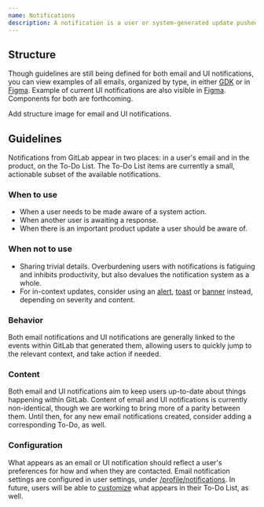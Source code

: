 ```yaml
---
name: Notifications
description: A notification is a user or system-generated update pushed to users.
---
```


## Structure

Though guidelines are still being defined for both email and UI notifications, you can view examples of all emails, organized by type, in either [GDK](https://docs.gitlab.com/ee/development/emails.html#mailer-previews) or in [Figma](https://www.figma.com/design/wRoOy8FwgL5f3uhEP0gMyv/Define-guidelines-for-notifications-Pajamas-%E2%80%A2-%231888?node-id=12307-26544&t=ctKNm5g1co2EWxZi-1). Example of current UI notifications are also visible in [Figma](https://www.figma.com/design/uH0dVVB1PBdJ929KEiGqFf/Notifications?node-id=6977-111489&t=IdcDigotUwYmlbdv-1). Components for both are forthcoming.

<todo>Add structure image for email and UI notifications.</todo>

## Guidelines

Notifications from GitLab appear in two places: in a user's email and in the product, on the To-Do List. The To-Do List items are currently a small, actionable subset of the available notifications.

### When to use

- When a user needs to be made aware of a system action.
- When another user is awaiting a response.
- When there is an important product update a user should be aware of.

### When not to use

- Sharing trivial details. Overburdening users with notifications is fatiguing and inhibits productivity, but also devalues the notification system as a whole.
- For in-context updates, consider using an [alert](/components/alert), [toast](/components/toast) or [banner](/components/banner) instead, depending on severity and content.

### Behavior

Both email notifications and UI notifications are generally linked to the events within GitLab that generated them, allowing users to quickly jump to the relevant context, and take action if needed.

### Content

Both email and UI notifications aim to keep users up-to-date about things happening within GitLab. Content of email and UI notifications is currently non-identical, though we are working to bring more of a parity between them. Until then, for any new email notifications created, consider adding a corresponding To-Do, as well.

### Configuration

What appears as an email or UI notification should reflect a user's preferences for how and when they are contacted. Email notification settings are configured in user settings, under [/profile/notifications](https://gitlab.com/-/profile/notifications). In future, users will be able to [customize](https://gitlab.com/gitlab-org/gitlab/-/issues/320912) what appears in their To-Do List, as well.

